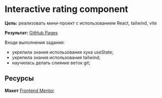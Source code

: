 # Interactive rating component

**Цель:** реализовать мини-проект с использованием React, tailwind, vite

**Результат:** [GitHub Pages](https://ekaterina-shch.github.io/interactive-rating-component/)

Входе выполнения задания:

- укрепила знания использования хука useState;
- укрепила знания использования tailwind;
- научилась делать слияние веток git;

## Ресурсы

**Макет** [Frontend Mentor](https://www.frontendmentor.io/challenges/interactive-rating-component-koxpeBUmI)
